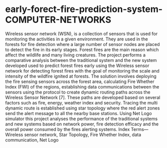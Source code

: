 # early-forect-fire-prediction-system-COMPUTER-NETWORKS

Wireless sensor network (WSN), is a collection of
 sensors that is used for monitoring the activities in a given
 environment. They are used in the forests for fire detection where
 a large number of sensor nodes are placed to detect the fire in
 its early stages. Forest fires are the main reason which affect
 the wildlife and many living creatures. The project performs
 a comparative analysis between the traditional system and the
 new system developed used to predict forest fires early using the
 Wireless sensor network for detecting forest fires with the goal of
 monitoring the scale and intensity of the wildfire ignited at forests.
 The solution involves deploying the fire sensing sensors across the
 forest area, calculating Fire Whether Index (FWI) of the regions,
 establishing data communications between the sensors using the
 protocol to create dynamic routing paths across the Wireless
 Sensor Network [7]. These paths are developed based on several
 factors such as fire, energy, weather index and security. Tracing
 the multi dynamic route is established using star topology where
 the red alert zones send the alert message to all the nearby
 base stations. Using Net Logo simulator this project analyses the
 performance of the traditional systems and new systems based
 on network power, fire detection efficacy and the overall power
 consumed by the fires alerting systems.
 Index Terms—Wireless sensor network, Star Topology, Fire
 Whether Index, data communication, Net Logo
